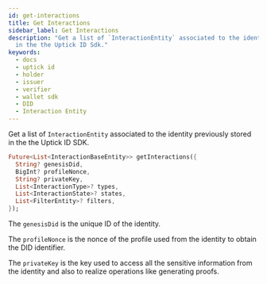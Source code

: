 ```yaml
---
id: get-interactions
title: Get Interactions
sidebar_label: Get Interactions
description: "Get a list of `InteractionEntity` associated to the identity previously stored
  in the the Uptick ID Sdk."
keywords:
  - docs
  - uptick id
  - holder
  - issuer
  - verifier
  - wallet sdk
  - DID
  - Interaction Entity
---
```


Get a list of `InteractionEntity` associated to the identity previously stored in the the Uptick ID SDK.

```dart
Future<List<InteractionBaseEntity>> getInteractions({
  String? genesisDid,
  BigInt? profileNonce,
  String? privateKey,
  List<InteractionType>? types,
  List<InteractionState>? states,
  List<FilterEntity>? filters,
});
```

The `genesisDid` is the unique ID of the identity.

The `profileNonce` is the nonce of the profile used from the identity to obtain the DID identifier.

The `privateKey` is the key used to access all the sensitive information from the identity and also to realize operations like generating proofs.
